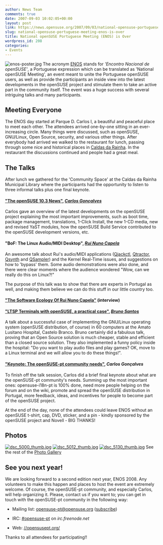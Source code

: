 ```yaml
---
author: News Team
comments: true
date: 2007-09-03 10:02:05+00:00
layout: post
link: https://news.opensuse.org/2007/09/03/national-opensuse-portuguese-meeting-enos-is-over/
slug: national-opensuse-portuguese-meeting-enos-is-over
title: National openSUSE Portuguese Meeting (ENOS) is Over
wordpress_id: 208
categories:
- Events
---
```


![enos-poster.jpg](//news.opensuse.org/wp-content/uploads/2007/09/enos-poster.thumbnail.jpg)
The acronym [ENOS](//en.opensuse.org/Events/ENOS) stands for _'Encontro Nacional de openSUSE'_, a Portuguese expression which can be translated as 'National openSUSE Meeting', an event meant to unite the Portuguese openSUSE users, as well as provide the participants an inside view into the latest developments in the openSUSE project and stimulate them to take an active part in the community itself. The event was a huge success with several intriguing talks and many participants.

<!-- more -->


## Meeting Everyone


The ENOS day started at Parque D. Carlos I, a beautiful and peaceful place to meet each other. The attendees arrived one-by-one sitting in an ever-increasing circle. Many things were discussed, such as openSUSE, GNU/Linux, Open Source, security, and various other things.
After everybody had arrived we walked to the restaurant for lunch, passing through some nice and historical places in [Caldas da Rainha](//en.wikipedia.org/wiki/Caldas_da_Rainha). In the restaurant the discussions continued and people had a great meal.


## The Talks


After lunch we gathered for the 'Community Space' at the Caldas da Rainha Municipal Library where the participants had the opportunity to listen to three informal talks plus one final keynote.


#### ["The openSUSE 10.3 News"](//www.cgoncalves.info/suse/ENOS/2007/Novidades%20do%20openSUSE%2010.3.pdf), [_Carlos Gonçalves_](//cgoncalves.info)


Carlos gave an overview of the latest developments on the openSUSE project explaining the most important improvements, such as boot time, package management, translations, 1-Click Install, the new 1-CD media, new and revised YaST modules, how the openSUSE Build Service contributed to the openSUSE development versions, etc.


#### "BoF: The Linux Audio/MIDI Desktop", [_Rui Nuno Capela_](//rncbc.org)


An awesome talk about Rui's audio/MIDI applications ([Qjackctl](//www.kde-apps.org/content/show.php/QjackCtl?content=14130), [Qtractor](//www.kde-apps.org/content/show.php/Qtractor?content=56325), [Qsynth](//www.kde-apps.org/content/show.php/Qsynth?content=14131) and [QSampler](//qsampler.sourceforge.net/)) and the Kernel Real-Time issues, and suggestions on how to 'bypass' them. Some audio demonstrations were also done, and there were clear moments where the audience wondered "Wow, can we really do this on Linux?!"

The purpose of this talk was to show that there are experts in Portugal as well, and making them believe we can do this stuff in our little country too.


#### ["The Software Ecology Of Rui Nuno Capela"](//www.linuxjournal.com/node/1000171) (interview)




#### ["LTSP Terminals with openSUSE, a practical case"](//www.cgoncalves.info/suse/ENOS/2007/Terminais_LTSP.odp), [_Bruno Santos_](//feiticeir0.no-ip.org)


A talk about a successful case of implementing the GNU/Linux operating system (openSUSE distribution, of course) in 60 computers at the Amato Lusitano Hospital, Castelo Branco. Bruno certainly did a fabulous talk, proving that an Open Source solution is much cheaper, stable and efficient than a closed source solution. They also implemented a funny policy inside the hospital: "Do you want to play audio files and play games? OK, move to a Linux terminal and we will allow you to do these things!".


#### ["Keynote: The openSUSE-pt community needs"](//www.cgoncalves.info/suse/ENOS/2007/As%20necessidades%20da%20comunidade%20openSUSE-pt.pdf), _Carlos Gonçalves_


To finish off the talk session, Carlos did a brief final keynote about what are the openSUSE-pt community's needs. Summing up the most important ones: opensuse-i18n-pt is 100% done, need more people helping on the forum and on the wiki, promote and spread the openSUSE distribution in Portugal, more feedback, ideas, and incentives for people to become part of the openSUSE project.

At the end of the day, none of the attendees could leave ENOS without an openSUSE t-shirt, cap, DVD, sticker, and a pin - kindly sponsored by the openSUSE project and Novell - BIG THANKS!


## Photos




[![dsc_5000_thumb.jpg](//news.opensuse.org/wp-content/uploads/2007/09/dsc_5000_thumb.jpg)](//www.cgoncalves.info/images/opensuse/enos/2007/gallery/enos/dsc_5000_jpg.png.html)  [![dsc_5012_thumb.jpg](//news.opensuse.org/wp-content/uploads/2007/09/dsc_5012_thumb.jpg)](//www.cgoncalves.info/images/opensuse/enos/2007/gallery/enos/dsc_5012_jpg.png.html) [![dsc_5130_thumb.jpg](//news.opensuse.org/wp-content/uploads/2007/09/dsc_5130_thumb.jpg)](//www.cgoncalves.info/images/opensuse/enos/2007/gallery/enos/dsc_5130_jpg.png.html)
See the rest of the [Photo Gallery](//www.cgoncalves.info/images/opensuse/enos/2007/gallery/)


## See you next year!


We are looking forward to a second edition next year, ENOS 2008. Any volunteers to make this happen and places to host the event are extremely welcome. Of course, the openSUSE-pt community, and especially Carlos, will help organizing it. Please, contact us if you want to; you can get in touch with the openSUSE-pt community in the following way:



	
  * Mailing list: [opensuse-pt@opensuse.org](//lists.opensuse.org/opensuse-pt/) ([subscribe](mailto:opensuse-pt+subscribe@opensuse.org))

	
  * IRC: [#opensuse-pt](irc://irc.freenode.net/opensuse-pt) on _irc.freenode.net_

	
  * Web: [//opensusept.org/](//opensusept.org/)


Thanks to all attendees for participating!!

